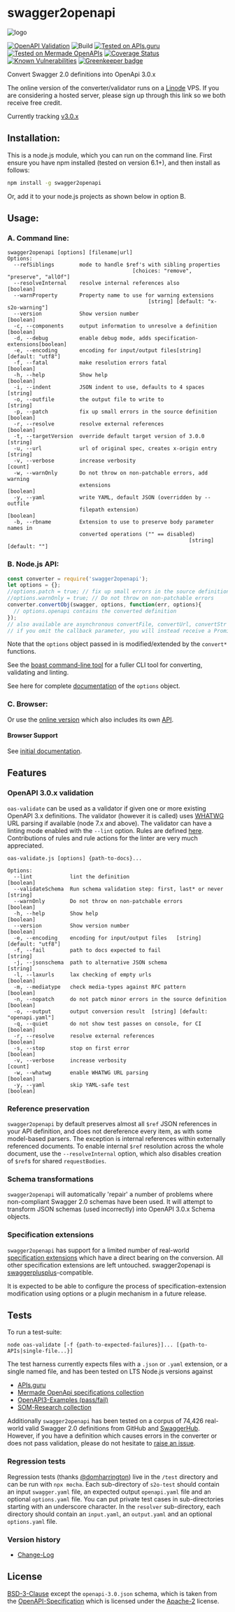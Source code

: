 # swagger2openapi

![logo](https://github.com/Mermade/oas-kit/blob/master/docs/logo.png?raw=true)

[![OpenAPI Validation](https://mermade.org.uk/openapi-converter/api/v1/badge?url=https://mermade.org.uk/openapi-converter/examples/openapi.json)](https://mermade.org.uk/openapi-converter/api/v1/validate?url=https://mermade.org.uk/openapi-converter/examples/openapi.json)
![Build](https://img.shields.io/travis/Mermade/oas-kit/master.svg)
[![Tested on APIs.guru](https://api.apis.guru/badges/tested_on.svg)](https://APIs.guru)
[![Tested on Mermade OpenAPIs](https://img.shields.io/badge/Additional%20Docs-74426-brightgreen.svg)](https://github.com/mermade/openapi-definitions)
[![Coverage Status](https://coveralls.io/repos/github/Mermade/swagger2openapi/badge.svg?branch=master)](https://coveralls.io/github/Mermade/swagger2openapi?branch=master)
[![Known Vulnerabilities](https://snyk.io/test/npm/swagger2openapi/badge.svg)](https://snyk.io/test/npm/swagger2openapi)
[![Greenkeeper badge](https://badges.greenkeeper.io/Mermade/oas-kit.svg)](https://greenkeeper.io/)

Convert Swagger 2.0 definitions into OpenApi 3.0.x

The online version of the converter/validator runs on a [Linode](https://www.linode.com/?r=5734be467cc501b23267cf66d451bc339042ddfa) VPS. If you are considering a hosted server, please sign up through this link so we both receive free credit.

Currently tracking [v3.0.x](https://github.com/OAI/OpenAPI-Specification/blob/master/versions/3.0.2.md)

## Installation:
This is a node.js module, which you can run on the command line. First ensure you have npm installed (tested on version 6.1+), and then install as follows:
```bash
npm install -g swagger2openapi
```
Or, add it to your node.js projects as shown below in option B.

## Usage:
### A. Command line:

```text
swagger2openapi [options] [filename|url]
Options:
  --refSiblings        mode to handle $ref's with sibling properties
                                        [choices: "remove", "preserve", "allOf"]
  --resolveInternal    resolve internal references also                [boolean]
  --warnProperty       Property name to use for warning extensions
                                             [string] [default: "x-s2o-warning"]
  --version            Show version number                             [boolean]
  -c, --components     output information to unresolve a definition    [boolean]
  -d, --debug          enable debug mode, adds specification-extensions[boolean]
  -e, --encoding       encoding for input/output files[string] [default: "utf8"]
  -f, --fatal          make resolution errors fatal                    [boolean]
  -h, --help           Show help                                       [boolean]
  -i, --indent         JSON indent to use, defaults to 4 spaces         [string]
  -o, --outfile        the output file to write to                      [string]
  -p, --patch          fix up small errors in the source definition    [boolean]
  -r, --resolve        resolve external references                     [boolean]
  -t, --targetVersion  override default target version of 3.0.0         [string]
  -u, --url            url of original spec, creates x-origin entry     [string]
  -v, --verbose        increase verbosity                                [count]
  -w, --warnOnly       Do not throw on non-patchable errors, add warning
                       extensions                                      [boolean]
  -y, --yaml           write YAML, default JSON (overridden by --outfile
                       filepath extension)                             [boolean]
  -b, --rbname         Extension to use to preserve body parameter names in
                       converted operations ("" == disabled)
                                                          [string] [default: ""]
```

### B. Node.js API:

```javascript
const converter = require('swagger2openapi');
let options = {};
//options.patch = true; // fix up small errors in the source definition
//options.warnOnly = true; // Do not throw on non-patchable errors
converter.convertObj(swagger, options, function(err, options){
  // options.openapi contains the converted definition
});
// also available are asynchronous convertFile, convertUrl, convertStr and convertStream functions
// if you omit the callback parameter, you will instead receive a Promise
```

Note that the `options` object passed in is modified/extended by the `convert*` functions.

See the [boast command-line tool](/packages/swagger2openapi/boast.js) for a fuller CLI tool for converting, validating and linting.

See here for complete [documentation](/docs-src/options.md) of the `options` object.

### C. Browser:

Or use the [online version](https://mermade.org.uk/openapi-converter) which also includes its own [API](http://petstore.swagger.io/?url=https://mermade.org.uk/openapi-converter/contract/swagger.json).

#### Browser Support

See [initial documentation](/docs-src/browser.md).

## Features

### OpenAPI 3.0.x validation

`oas-validate` can be used as a validator if given one or more existing OpenAPI 3.x definitions. The validator (however it is called) uses [WHATWG](https://whatwg.org/) URL parsing if available (node 7.x and above). The validator can have a linting mode enabled with the `--lint` option. Rules are defined [here](/packages/oas-linter/rules.yaml). Contributions of rules and rule actions for the linter are very much appreciated.

```text
oas-validate.js [options] {path-to-docs}...

Options:
  --lint            lint the definition                                [boolean]
  --validateSchema  Run schema validation step: first, last* or never   [string]
  --warnOnly        Do not throw on non-patchable errors               [boolean]
  -h, --help        Show help                                          [boolean]
  --version         Show version number                                [boolean]
  -e, --encoding    encoding for input/output files   [string] [default: "utf8"]
  -f, --fail        path to docs expected to fail                       [string]
  -j, --jsonschema  path to alternative JSON schema                     [string]
  -l, --laxurls     lax checking of empty urls                         [boolean]
  -m, --mediatype   check media-types against RFC pattern              [boolean]
  -n, --nopatch     do not patch minor errors in the source definition [boolean]
  -o, --output      output conversion result  [string] [default: "openapi.yaml"]
  -q, --quiet       do not show test passes on console, for CI         [boolean]
  -r, --resolve     resolve external references                        [boolean]
  -s, --stop        stop on first error                                [boolean]
  -v, --verbose     increase verbosity                                   [count]
  -w, --whatwg      enable WHATWG URL parsing                          [boolean]
  -y, --yaml        skip YAML-safe test                                [boolean]
```

### Reference preservation

`swagger2openapi` by default preserves almost all `$ref` JSON references in your API definition, and does not dereference
every item, as with some model-based parsers. The exception is internal references within externally referenced documents. To enable internal `$ref` resolution across the whole document, use the `--resolveInternal` option, which also disables creation of `$ref`s for shared `requestBodies`.

### Schema transformations

`swagger2openapi` will automatically 'repair' a number of problems where non-compliant Swagger 2.0 schemas have been used. It will attempt to transform JSON schemas (used incorrectly) into OpenAPI 3.0.x Schema objects.

### Specification extensions

`swagger2openapi` has support for a limited number of real-world [specification extensions](/docs-src/extensions.md) which have a direct bearing on the conversion. All other specification extensions are left untouched. swagger2openapi is [swaggerplusplus](https://github.com/mermade/swaggerplusplus)-compatible.

It is expected to be able to configure the process of specification-extension modification using options or a plugin mechanism in a future release.

## Tests

To run a test-suite:

```shell
node oas-validate [-f {path-to-expected-failures}]... [{path-to-APIs|single-file...}]
```

The test harness currently expects files with a `.json` or `.yaml` extension, or a single named file, and has been tested on LTS Node.js versions against

* [APIs.guru](https://github.com/APIs-guru/openapi-directory)
* [Mermade OpenApi specifications collection](https://github.com/mermade/openapi_specifications)
* [OpenAPI3-Examples (pass/fail)](https://github.com/mermade/openapi3-examples)
* [SOM-Research collection](https://github.com/SOM-Research/hapi)

Additionally `swagger2openapi` has been tested on a corpus of 74,426 real-world valid Swagger 2.0 definitions from GitHub and [SwaggerHub](https://swaggerhub.com/). However, if you have a definition which causes errors in the converter or does not pass validation, please do not hesitate to [raise an issue](https://github.com/Mermade/swagger2openapi/issues).

### Regression tests

Regression tests (thanks [@domharrington](https://github.com/domharrington)) live in the `/test` directory and can be run with `npx mocha`. Each sub-directory of `s2o-test` should contain an input `swagger.yaml` file, an expected output `openapi.yaml` file and an optional `options.yaml` file. You can put private test cases in sub-directories starting with an underscore character. In the `resolver` sub-directory, each directory should contain an `input.yaml`, an `output.yaml` and an optional `options.yaml` file.

### Version history

* [Change-Log](https://github.com/Mermade/oas-kit/blob/master/CHANGELOG.md#change-log)

## License

[BSD-3-Clause](LICENSE) except the `openapi-3.0.json` schema, which is taken from the [OpenAPI-Specification](https://github.com/OAI/OpenAPI-Specification/blob/master/schemas/v3.0/schema.yaml) which is licensed under the [Apache-2](http://www.apache.org/licenses/LICENSE-2.0) license.
